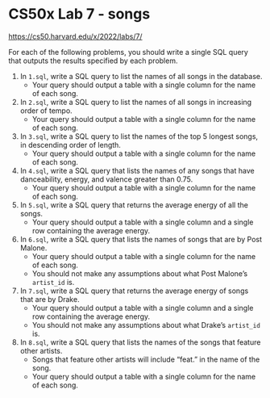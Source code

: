 <h1>CS50x Lab 7 - songs</h1>

https://cs50.harvard.edu/x/2022/labs/7/

For each of the following problems, you should write a single SQL query that outputs the results specified by each problem. 
<ol>
  <li>In <code class="language-plaintext highlighter-rouge">1.sql</code>, write a SQL query to list the names of all songs in the database.
    <ul class="fa-ul">
      <li data-marker="*"><span class="fa-li"><i class="fas fa-square"></i></span>Your query should output a table with a single column for the name of each song.</li>
    </ul>
  </li>
  <li>In <code class="language-plaintext highlighter-rouge">2.sql</code>, write a SQL query to list the names of all songs in increasing order of tempo.
    <ul class="fa-ul">
      <li data-marker="*"><span class="fa-li"><i class="fas fa-square"></i></span>Your query should output a table with a single column for the name of each song.</li>
    </ul>
  </li>
  <li>In <code class="language-plaintext highlighter-rouge">3.sql</code>, write a SQL query to list the names of the top 5 longest songs, in descending order of length.
    <ul class="fa-ul">
      <li data-marker="*"><span class="fa-li"><i class="fas fa-square"></i></span>Your query should output a table with a single column for the name of each song.</li>
    </ul>
  </li>
  <li>In <code class="language-plaintext highlighter-rouge">4.sql</code>, write a SQL query that lists the names of any songs that have danceability, energy, and valence greater than 0.75.
    <ul class="fa-ul">
      <li data-marker="*"><span class="fa-li"><i class="fas fa-square"></i></span>Your query should output a table with a single column for the name of each song.</li>
    </ul>
  </li>
  <li>In <code class="language-plaintext highlighter-rouge">5.sql</code>, write a SQL query that returns the average energy of all the songs.
    <ul class="fa-ul">
      <li data-marker="*"><span class="fa-li"><i class="fas fa-square"></i></span>Your query should output a table with a single column and a single row containing the average energy.</li>
    </ul>
  </li>
  <li>In <code class="language-plaintext highlighter-rouge">6.sql</code>, write a SQL query that lists the names of songs that are by Post Malone.
    <ul class="fa-ul">
      <li data-marker="*"><span class="fa-li"><i class="fas fa-square"></i></span>Your query should output a table with a single column for the name of each song.</li>
      <li data-marker="*"><span class="fa-li"><i class="fas fa-square"></i></span>You should not make any assumptions about what Post Malone’s <code class="language-plaintext highlighter-rouge">artist_id</code> is.</li>
    </ul>
  </li>
  <li>In <code class="language-plaintext highlighter-rouge">7.sql</code>, write a SQL query that returns the average energy of songs that are by Drake.
    <ul class="fa-ul">
      <li data-marker="*"><span class="fa-li"><i class="fas fa-square"></i></span>Your query should output a table with a single column and a single row containing the average energy.</li>
      <li data-marker="*"><span class="fa-li"><i class="fas fa-square"></i></span>You should not make any assumptions about what Drake’s <code class="language-plaintext highlighter-rouge">artist_id</code> is.</li>
    </ul>
  </li>
  <li>In <code class="language-plaintext highlighter-rouge">8.sql</code>, write a SQL query that lists the names of the songs that feature other artists.
    <ul class="fa-ul">
      <li data-marker="*"><span class="fa-li"><i class="fas fa-square"></i></span>Songs that feature other artists will include “feat.” in the name of the song.</li>
      <li data-marker="*"><span class="fa-li"><i class="fas fa-square"></i></span>Your query should output a table with a single column for the name of each song.</li>
    </ul>
  </li>
</ol>
